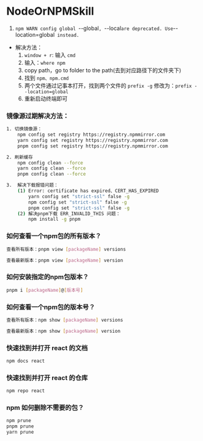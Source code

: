 # NodeOrNPMSkill

1.  `npm WARN config global `--global`, `--local` are deprecated. Use `--location=global` instead.`
-   解决方法：
    1.  `window + r`: 输入 `cmd`
    2.  输入：`where npm`
    3.  copy path，go to folder to the path(去到对应路径下的文件夹下)
    4.  找到 `npm、npm.cmd`
    5.  两个文件通过记事本打开，找到两个文件的 `prefix -g` 修改为：`prefix --location=global`
    6.  重新启动终端即可

### 镜像源过期解决方法：
```bash
1. 切换镜像源：
    npm config set registry https://registry.npmmirror.com
    yarn config set registry https://registry.npmmirror.com
    pnpm config set registry https://registry.npmmirror.com

2. 刷新缓存
    npm config clean --force
    yarn config clean --force
    pnpm config clean --force

3.  解决下载报错问题：
    (1) Error: certificate has expired、CERT_HAS_EXPIRED
        yarn config set "strict-ssl" false -g
        npm config set "strict-ssl" false -g
        pnpm config set "strict-ssl" false -g
    (2) 解决pnpm下载 ERR_INVALID_THIS 问题：
        npm install -g pnpm
```

### 如何查看一个npm包的所有版本？
```bash
查看所有版本：pnpm view [packageName] versions

查看最新版本：pnpm view [packageName] version
```

### 如何安装指定的npm包版本？
```bash
pnpm i [packageName]@[版本号]
```

### 如何查看一个npm包的版本号？
```bash
查看所有版本：npm show [packageName] versions

查看最新版本：npm show [packageName] version
```

### 快速找到并打开 react 的文档
```bash
npm docs react
```

### 快速找到并打开 react 的仓库
```bash
npm repo react
```

### npm 如何删除不需要的包？
```sh
npm prune
pnpm prune
yarn prune
```
